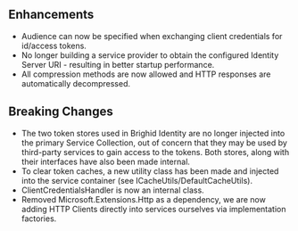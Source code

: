 ## Enhancements

- Audience can now be specified when exchanging client credentials for id/access tokens.
- No longer building a service provider to obtain the configured Identity Server URI - resulting in better startup performance.
- All compression methods are now allowed and HTTP responses are automatically decompressed.

## Breaking Changes

- The two token stores used in Brighid Identity are no longer injected into the primary Service Collection, out of concern that they may be used by third-party services to gain access to the tokens.  Both stores, along with their interfaces have also been made internal.
- To clear token caches, a new utility class has been made and injected into the service container (see ICacheUtils/DefaultCacheUtils).
- ClientCredentialsHandler is now an internal class.
- Removed Microsoft.Extensions.Http as a dependency, we are now adding HTTP Clients directly into services ourselves via implementation factories.

